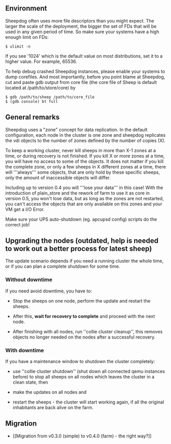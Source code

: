 ## Environment

Sheepdog often uses more file descriptors than you might expect. The larger the scale of the deployment, the bigger the set of FDs that will be used in any given period of time. So make sure your systems have a high enough limit on FDs:

    $ ulimit -n

If you see '1024' which is the default value on most distributions, set it to a higher value.  For example, 65536.

To help debug crashed Sheepdog instances, please enable your systems to dump corefiles. And most importantly, before you point blame at Sheepdog, cut and paste gdb output from core file (the core file of Sheep is default located at /path/to/store/core) by

    $ gdb /path/to/sheep /path/to/core_file
    $ (gdb console) bt full

## General remarks

Sheepdog uses a "zone" concept for data replication. In the default
configuration, each node in the cluster is one zone and sheepdog replicates
the vdi objects to the number of zones defined by the number of copies (X).

To keep a working cluster, never kill sheeps in more than X-1 zones at
a time, or during recovery is not finished. If you kill X or more zones
at a time, you will have no access to some of the objects. It does not matter
if you kill the complete zone, or only a few sheeps in X different zones
at a time, there will '''always''' some objects, that are only hold by
these specific sheeps, only the amount of inaccessible objects will differ.

Including up to version 0.4 you will '''lose your data''' in this case!
With the introduction of plain_store and the rework of farm to use it as
core in version 0.5, you won't lose data, but as long as the zones are not
restarted, you can't access the objects that are only available on this
zones and your VM get a I/O Error.

Make sure your UPS auto-shutdown (eg. apcupsd config) scripts do the correct job!  

## Upgrading the nodes  (**outdated**, help is needed to work out a better process for latest sheep)

The update scenario depends if you need a running cluster the
whole time, or if you can plan a complete shutdown for some time.

### Without downtime

If you need avoid downtime, you have to:

- Stop the sheeps on one node, perform the update and restart the sheeps.

- After this, **wait for recovery to complete** and proceed with the next node.

- After finishing with all nodes, run ''collie cluster cleanup'', this removes objects no longer needed on the
nodes after a successful recovery.

### With downtime

If you have a maintenance window to shutdown the cluster completely:

- use ''collie cluster shutdown'' (shut down
all connected qemu instances before) to stop all sheeps on all
nodes which leaves the cluster in a clean state, then

- make the updates on all nodes and

- restart the sheeps - the cluster will start working again, if all the original inhabitants are
back alive on the farm.

## Migration

 * [[Migration from v0.3.0 (simple) to v0.4.0 (farm) - the right way?]]